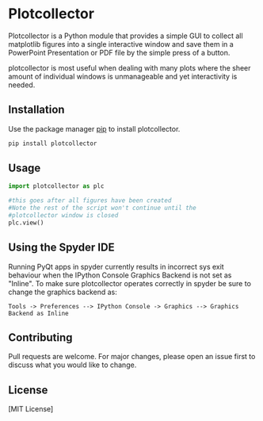 # Plotcollector

Plotcollector is a Python module that provides a simple GUI to collect all matplotlib figures into a single interactive window and save them in a PowerPoint Presentation or PDF file by the simple press of a button. 

plotcollector is most useful when dealing with many plots where the sheer amount of individual windows is unmanageable and yet interactivity is needed.

## Installation

Use the package manager [pip](https://pip.pypa.io/en/stable/) to install plotcollector.

```bash
pip install plotcollector
```

## Usage
```python
import plotcollector as plc

#this goes after all figures have been created
#Note the rest of the script won't continue until the
#plotcollector window is closed
plc.view()
```
## Using the Spyder IDE

Running PyQt apps in spyder currently results in incorrect sys exit behaviour when the IPython Console Graphics Backend is not set as "Inline".
To make sure plotcollector operates correctly in spyder be sure to change the graphics backend as:
```
Tools -> Preferences --> IPython Console -> Graphics --> Graphics Backend as Inline
```

## Contributing
Pull requests are welcome. For major changes, please open an issue first to discuss what you would like to change.

## License
[MIT License]
